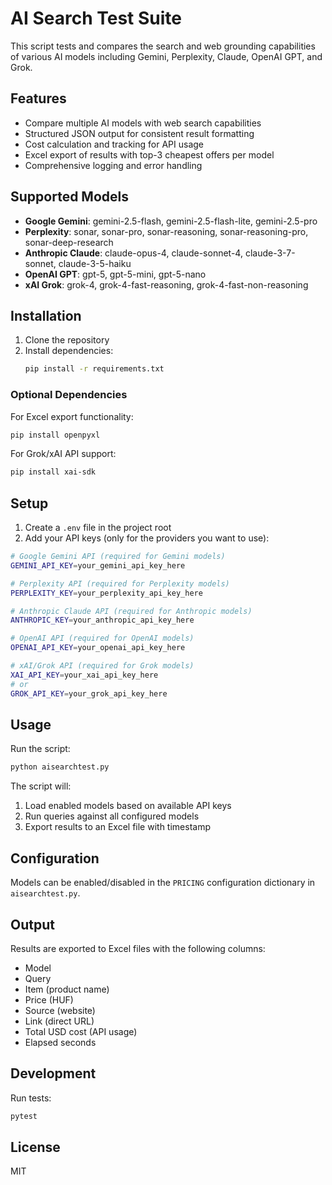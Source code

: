 # AI Search Test Suite

This script tests and compares the search and web grounding capabilities of various AI models including Gemini, Perplexity, Claude, OpenAI GPT, and Grok.

## Features

- Compare multiple AI models with web search capabilities
- Structured JSON output for consistent result formatting
- Cost calculation and tracking for API usage
- Excel export of results with top-3 cheapest offers per model
- Comprehensive logging and error handling

## Supported Models

- **Google Gemini**: gemini-2.5-flash, gemini-2.5-flash-lite, gemini-2.5-pro
- **Perplexity**: sonar, sonar-pro, sonar-reasoning, sonar-reasoning-pro, sonar-deep-research
- **Anthropic Claude**: claude-opus-4, claude-sonnet-4, claude-3-7-sonnet, claude-3-5-haiku
- **OpenAI GPT**: gpt-5, gpt-5-mini, gpt-5-nano
- **xAI Grok**: grok-4, grok-4-fast-reasoning, grok-4-fast-non-reasoning

## Installation

1. Clone the repository
2. Install dependencies:
   ```bash
   pip install -r requirements.txt
   ```

### Optional Dependencies

For Excel export functionality:
```bash
pip install openpyxl
```

For Grok/xAI API support:
```bash
pip install xai-sdk
```

## Setup

1. Create a `.env` file in the project root
2. Add your API keys (only for the providers you want to use):

```bash
# Google Gemini API (required for Gemini models)
GEMINI_API_KEY=your_gemini_api_key_here

# Perplexity API (required for Perplexity models)
PERPLEXITY_KEY=your_perplexity_api_key_here

# Anthropic Claude API (required for Anthropic models)
ANTHROPIC_KEY=your_anthropic_api_key_here

# OpenAI API (required for OpenAI models)
OPENAI_API_KEY=your_openai_api_key_here

# xAI/Grok API (required for Grok models)
XAI_API_KEY=your_xai_api_key_here
# or
GROK_API_KEY=your_grok_api_key_here
```

## Usage

Run the script:
```bash
python aisearchtest.py
```

The script will:
1. Load enabled models based on available API keys
2. Run queries against all configured models
3. Export results to an Excel file with timestamp

## Configuration

Models can be enabled/disabled in the `PRICING` configuration dictionary in `aisearchtest.py`.

## Output

Results are exported to Excel files with the following columns:
- Model
- Query
- Item (product name)
- Price (HUF)
- Source (website)
- Link (direct URL)
- Total USD cost (API usage)
- Elapsed seconds

## Development

Run tests:
```bash
pytest
```

## License

MIT
